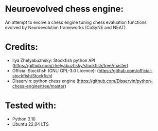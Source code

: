 # Neuroevolved chess engine:

An attempt to evolve a chess engine tuning chess evaluation functions evolved by Neuroevolution frameworks (CoSyNE and NEAT). 


# Credits:
* Ilya Zhelyabuzhsky: Stockfish python API (https://github.com/zhelyabuzhsky/stockfish/tree/master)
* Official Stockfish (GNU GPL-3.0 Licence): (https://github.com/official-stockfish/Stockfish)
* Disservin: python chess engine (https://github.com/Disservin/python-chess-engine/tree/master)

# Tested with:
* Python 3.10
* Ubuntu 22.04 LTS

